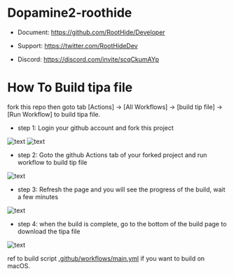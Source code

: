 # Dopamine2-roothide

- Document: https://github.com/RootHide/Developer

- Support: https://twitter.com/RootHideDev

- Discord: https://discord.com/invite/scqCkumAYp


# How To Build tipa file

fork this repo then goto tab [Actions] -> [All Workflows] -> [build tip file] -> [Run Workflow] to build tipa file.

- step 1: Login your github account and fork this project

![text](/.pictures/m1.png)
![text](/.pictures/m2.png)


- step 2: Goto the github Actions tab of your forked project and run workflow to build tip file

![text](/.pictures/m3.png)


- step 3: Refresh the page and you will see the progress of the build, wait a few minutes

![text](/.pictures/m4.png)


- step 4: when the build is complete, go to the bottom of the build page to download the tipa file

![text](/.pictures/m5.png)



ref to build script [.github/workflows/main.yml](.github/workflows/main.yml) if you want to build on macOS.
